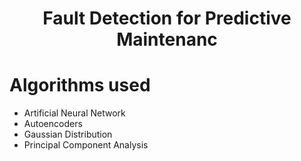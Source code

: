 <h1 align="center">
  Fault Detection for Predictive Maintenanc
</h1>

# Algorithms used

- Artificial Neural Network 
- Autoencoders
- Gaussian Distribution
- Principal Component Analysis
